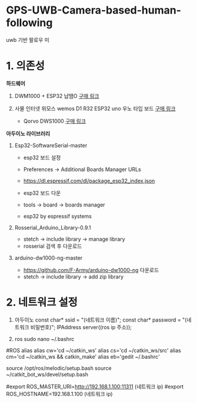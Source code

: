 # GPS-UWB-Camera-based-human-following
uwb 기반 팔로우 미
# 1. 의존성
**하드웨어**
1. DWM1000 + ESP32 납땜O [구매 링크](https://smartstore.naver.com/jy-soft/products/5552791624?NaPm=ct%3Dldnxpbg8%7Cci%3D1d49bf7a37f2cc0e76eef1c32811101537925050%7Ctr%3Dsls%7Csn%3D1174464%7Chk%3Dea5da422a12ada8b86d8ba1f837eaf0b042b9895)

2. 사물 인터넷 위모스 wemos D1 R32 ESP32 uno 우노 타입 보드 [구매 링크](https://smartstore.naver.com/makerspace/products/3901014085?NaPm=ct%3Dldnxrjp4%7Cci%3D8955809aa2480b3aeb569182facb3e42e1d8e731%7Ctr%3Dsls%7Csn%3D525290%7Chk%3D5f82223d3453d394b1cb04c868c4d52b369f5cad)
   + Qorvo DWS1000 [구매 링크](https://www.mouser.kr/ProductDetail/772-DWS1000)

**아두이노 라이브러리**

1. Esp32-SoftwareSerial-master
   + esp32 보드 설정
   + Preferences -> Additional Boards Manager URLs
   + https://dl.espressif.com/dl/package_esp32_index.json

   + esp32 보드 다운
   + tools -> board -> boards manager
   + esp32 by espressif systems

2. Rosserial_Arduino_Library-0.9.1
   + stetch -> include library  -> manage library
   + rosserial 검색 후 다운로드

3. arduino-dw1000-ng-master
   + https://github.com/F-Army/arduino-dw1000-ng 다운로드
   + stetch -> include library  -> add zip library

# 2. 네트워크 설정

1. 아두이노
const char* ssid = "(네트워크 이름)";
const char* password = "(네트워크 비밀번호)";
IPAddress server((ros ip 주소));

2. ros
sudo nano ~/.bashrc

#ROS alias
alias cw='cd ~/catkin_ws'
alias cs='cd ~/catkin_ws/src'
alias cm='cd ~/catkin_ws && catkin_make'
alias eb='gedit ~/.bashrc'

source /opt/ros/melodic/setup.bash
source ~/catkit_bot_ws/devel/setup.bash

#export ROS_MASTER_URI=http://192.168.1.100:11311  (네트워크 ip)
#export ROS_HOSTNAME=192.168.1.100  (네트워크 ip)
